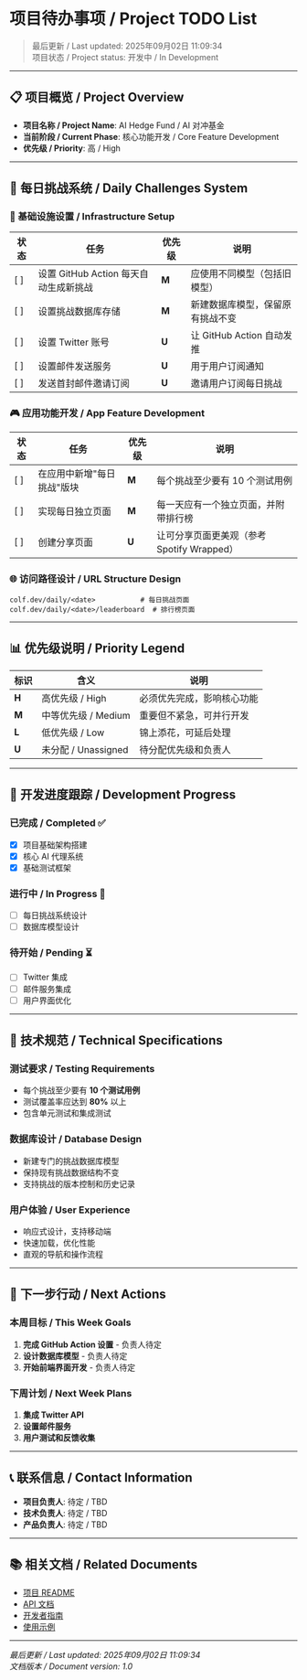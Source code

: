 # 项目待办事项 / Project TODO List

> 最后更新 / Last updated: 2025年09月02日 11:09:34  
> 项目状态 / Project status: 开发中 / In Development

---

## 📋 项目概览 / Project Overview

- **项目名称 / Project Name**: AI Hedge Fund / AI 对冲基金
- **当前阶段 / Current Phase**: 核心功能开发 / Core Feature Development
- **优先级 / Priority**: 高 / High

---

## 🎯 每日挑战系统 / Daily Challenges System

### 🔧 基础设施设置 / Infrastructure Setup

| 状态 | 任务 | 优先级 | 说明 |
|------|------|--------|------|
| [ ] | 设置 GitHub Action 每天自动生成新挑战 | **M** | 应使用不同模型（包括旧模型） |
| [ ] | 设置挑战数据库存储 | **M** | 新建数据库模型，保留原有挑战不变 |
| [ ] | 设置 Twitter 账号 | **U** | 让 GitHub Action 自动发推 |
| [ ] | 设置邮件发送服务 | **U** | 用于用户订阅通知 |
| [ ] | 发送首封邮件邀请订阅 | **U** | 邀请用户订阅每日挑战 |

### 🎮 应用功能开发 / App Feature Development

| 状态 | 任务 | 优先级 | 说明 |
|------|------|--------|------|
| [ ] | 在应用中新增"每日挑战"版块 | **M** | 每个挑战至少要有 10 个测试用例 |
| [ ] | 实现每日独立页面 | **M** | 每一天应有一个独立页面，并附带排行榜 |
| [ ] | 创建分享页面 | **U** | 让可分享页面更美观（参考 Spotify Wrapped） |

### 🌐 访问路径设计 / URL Structure Design

```
colf.dev/daily/<date>           # 每日挑战页面
colf.dev/daily/<date>/leaderboard  # 排行榜页面
```

---

## 📊 优先级说明 / Priority Legend

| 标识 | 含义 | 说明 |
|------|------|------|
| **H** | 高优先级 / High | 必须优先完成，影响核心功能 |
| **M** | 中等优先级 / Medium | 重要但不紧急，可并行开发 |
| **L** | 低优先级 / Low | 锦上添花，可延后处理 |
| **U** | 未分配 / Unassigned | 待分配优先级和负责人 |

---

## 🚀 开发进度跟踪 / Development Progress

### 已完成 / Completed ✅
- [x] 项目基础架构搭建
- [x] 核心 AI 代理系统
- [x] 基础测试框架

### 进行中 / In Progress 🔄
- [ ] 每日挑战系统设计
- [ ] 数据库模型设计

### 待开始 / Pending ⏳
- [ ] Twitter 集成
- [ ] 邮件服务集成
- [ ] 用户界面优化

---

## 📝 技术规范 / Technical Specifications

### 测试要求 / Testing Requirements
- 每个挑战至少要有 **10 个测试用例**
- 测试覆盖率应达到 **80%** 以上
- 包含单元测试和集成测试

### 数据库设计 / Database Design
- 新建专门的挑战数据库模型
- 保持现有挑战数据结构不变
- 支持挑战的版本控制和历史记录

### 用户体验 / User Experience
- 响应式设计，支持移动端
- 快速加载，优化性能
- 直观的导航和操作流程

---

## 🔄 下一步行动 / Next Actions

### 本周目标 / This Week Goals
1. **完成 GitHub Action 设置** - 负责人待定
2. **设计数据库模型** - 负责人待定
3. **开始前端界面开发** - 负责人待定

### 下周计划 / Next Week Plans
1. **集成 Twitter API**
2. **设置邮件服务**
3. **用户测试和反馈收集**

---

## 📞 联系信息 / Contact Information

- **项目负责人**: 待定 / TBD
- **技术负责人**: 待定 / TBD
- **产品负责人**: 待定 / TBD

---

## 📚 相关文档 / Related Documents

- [项目 README](./README.md)
- [API 文档](./API_DOCUMENTATION.md)
- [开发者指南](./DEVELOPER_GUIDE.md)
- [使用示例](./USAGE_EXAMPLES.md)

---

*最后更新 / Last updated: 2025年09月02日 11:09:34*  
*文档版本 / Document version: 1.0*